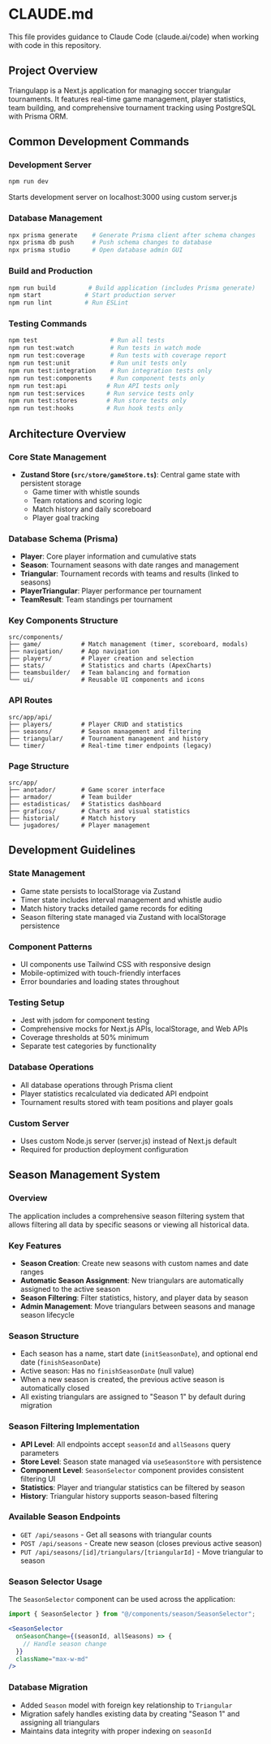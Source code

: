 # CLAUDE.md

This file provides guidance to Claude Code (claude.ai/code) when working with code in this repository.

## Project Overview

Triangulapp is a Next.js application for managing soccer triangular tournaments. It features real-time game management, player statistics, team building, and comprehensive tournament tracking using PostgreSQL with Prisma ORM.

## Common Development Commands

### Development Server
```bash
npm run dev
```
Starts development server on localhost:3000 using custom server.js

### Database Management
```bash
npx prisma generate    # Generate Prisma client after schema changes
npx prisma db push     # Push schema changes to database
npx prisma studio      # Open database admin GUI
```

### Build and Production
```bash
npm run build         # Build application (includes Prisma generate)
npm start            # Start production server
npm run lint         # Run ESLint
```

### Testing Commands
```bash
npm test                    # Run all tests
npm run test:watch          # Run tests in watch mode
npm run test:coverage       # Run tests with coverage report
npm run test:unit           # Run unit tests only
npm run test:integration    # Run integration tests only
npm run test:components     # Run component tests only
npm run test:api           # Run API tests only
npm run test:services      # Run service tests only
npm run test:stores        # Run store tests only
npm run test:hooks         # Run hook tests only
```

## Architecture Overview

### Core State Management
- **Zustand Store (`src/store/gameStore.ts`)**: Central game state with persistent storage
  - Game timer with whistle sounds
  - Team rotations and scoring logic
  - Match history and daily scoreboard
  - Player goal tracking

### Database Schema (Prisma)
- **Player**: Core player information and cumulative stats
- **Season**: Tournament seasons with date ranges and management
- **Triangular**: Tournament records with teams and results (linked to seasons)
- **PlayerTriangular**: Player performance per tournament
- **TeamResult**: Team standings per tournament

### Key Components Structure
```
src/components/
├── game/           # Match management (timer, scoreboard, modals)
├── navigation/     # App navigation
├── players/        # Player creation and selection
├── stats/          # Statistics and charts (ApexCharts)
├── teamsbuilder/   # Team balancing and formation
└── ui/             # Reusable UI components and icons
```

### API Routes
```
src/app/api/
├── players/        # Player CRUD and statistics
├── seasons/        # Season management and filtering
├── triangular/     # Tournament management and history
└── timer/          # Real-time timer endpoints (legacy)
```

### Page Structure
```
src/app/
├── anotador/       # Game scorer interface
├── armador/        # Team builder
├── estadisticas/   # Statistics dashboard
├── graficos/       # Charts and visual statistics
├── historial/      # Match history
└── jugadores/      # Player management
```

## Development Guidelines

### State Management
- Game state persists to localStorage via Zustand
- Timer state includes interval management and whistle audio
- Match history tracks detailed game records for editing
- Season filtering state managed via Zustand with localStorage persistence

### Component Patterns
- UI components use Tailwind CSS with responsive design
- Mobile-optimized with touch-friendly interfaces
- Error boundaries and loading states throughout

### Testing Setup
- Jest with jsdom for component testing
- Comprehensive mocks for Next.js APIs, localStorage, and Web APIs
- Coverage thresholds at 50% minimum
- Separate test categories by functionality

### Database Operations
- All database operations through Prisma client
- Player statistics recalculated via dedicated API endpoint
- Tournament results stored with team positions and player goals

### Custom Server
- Uses custom Node.js server (server.js) instead of Next.js default
- Required for production deployment configuration

## Season Management System

### Overview
The application includes a comprehensive season filtering system that allows filtering all data by specific seasons or viewing all historical data.

### Key Features
- **Season Creation**: Create new seasons with custom names and date ranges
- **Automatic Season Assignment**: New triangulars are automatically assigned to the active season
- **Season Filtering**: Filter statistics, history, and player data by season
- **Admin Management**: Move triangulars between seasons and manage season lifecycle

### Season Structure
- Each season has a name, start date (`initSeasonDate`), and optional end date (`finishSeasonDate`)
- Active season: Has no `finishSeasonDate` (null value)
- When a new season is created, the previous active season is automatically closed
- All existing triangulars are assigned to "Season 1" by default during migration

### Season Filtering Implementation
- **API Level**: All endpoints accept `seasonId` and `allSeasons` query parameters
- **Store Level**: Season state managed via `useSeasonStore` with persistence
- **Component Level**: `SeasonSelector` component provides consistent filtering UI
- **Statistics**: Player and triangular statistics can be filtered by season
- **History**: Triangular history supports season-based filtering

### Available Season Endpoints
- `GET /api/seasons` - Get all seasons with triangular counts
- `POST /api/seasons` - Create new season (closes previous active season)
- `PUT /api/seasons/[id]/triangulars/[triangularId]` - Move triangular to season

### Season Selector Usage
The `SeasonSelector` component can be used across the application:
```jsx
import { SeasonSelector } from "@/components/season/SeasonSelector";

<SeasonSelector 
  onSeasonChange={(seasonId, allSeasons) => {
    // Handle season change
  }} 
  className="max-w-md" 
/>
```

### Database Migration
- Added `Season` model with foreign key relationship to `Triangular`
- Migration safely handles existing data by creating "Season 1" and assigning all triangulars
- Maintains data integrity with proper indexing on `seasonId`